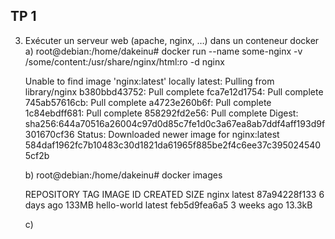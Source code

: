 ## TP 1 ##

3. Exécuter un serveur web (apache, nginx, …) dans un conteneur docker
    a) root@debian:/home/dakeinu# docker run --name some-nginx -v /some/content:/usr/share/nginx/html:ro -d nginx
    
    Unable to find image 'nginx:latest' locally
    latest: Pulling from library/nginx
    b380bbd43752: Pull complete 
    fca7e12d1754: Pull complete 
    745ab57616cb: Pull complete 
    a4723e260b6f: Pull complete 
    1c84ebdff681: Pull complete 
    858292fd2e56: Pull complete 
    Digest: sha256:644a70516a26004c97d0d85c7fe1d0c3a67ea8ab7ddf4aff193d9f301670cf36
    Status: Downloaded newer image for nginx:latest
    584daf1962fc7b10483c30d1821da61965f885be2f4c6ee37c3950245405cf2b

    b) root@debian:/home/dakeinu# docker images

    REPOSITORY    TAG       IMAGE ID       CREATED       SIZE
    nginx         latest    87a94228f133   6 days ago    133MB
    hello-world   latest    feb5d9fea6a5   3 weeks ago   13.3kB

    c) 